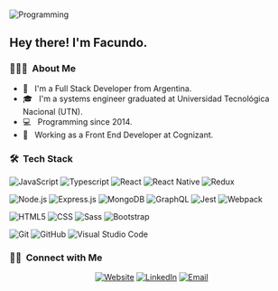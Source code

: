 <br />

![Programming](https://i.imgur.com/FBVakck.png)

<h2> Hey there! I'm Facundo.</h2>

<h3> 👨🏻‍💻 &nbsp;About Me </h3>

- 🤔 &nbsp; I'm a Full Stack Developer from Argentina.
- 🎓 &nbsp; I'm a systems engineer graduated at Universidad Tecnológica Nacional (UTN).
- 💻 &nbsp; Programming since 2014.
- 💼 &nbsp; Working as a Front End Developer at Cognizant.

<h3> 🛠 &nbsp;Tech Stack</h3>

![JavaScript](https://img.shields.io/badge/-JavaScript-333333?style=flat&logo=javascript)
![Typescript](https://img.shields.io/badge/-Typescript-333333?style=flat&logo=typescript)
![React](https://img.shields.io/badge/-React-333333?style=flat&logo=react)
![React Native](https://img.shields.io/badge/-React_Native-333333?style=flat&logo=react)
![Redux](https://img.shields.io/badge/-Redux-333333?style=flat&logo=redux&logoColor=764abc)

![Node.js](https://img.shields.io/badge/-Node.js-333333?style=flat&logo=node.js)
![Express.js](https://img.shields.io/badge/-Express.js-333333?style=flat&logo=express)
![MongoDB](https://img.shields.io/badge/-MongoDB-333333?style=flat&logo=mongodb)
![GraphQL](https://img.shields.io/badge/-GraphQL-333333?style=flat&logo=graphql)
![Jest](https://img.shields.io/badge/-Jest-333333?style=flat&logo=jest&logoColor=b62911)
![Webpack](https://img.shields.io/badge/-Webpack-333333?style=flat&logo=webpack)

![HTML5](https://img.shields.io/badge/-HTML5-333333?style=flat&logo=HTML5)
![CSS](https://img.shields.io/badge/-CSS-333333?style=flat&logo=CSS3&logoColor=1572B6)
![Sass](https://img.shields.io/badge/-Sass-333333?style=flat&logo=sass&logoColor=#CC6699)
![Bootstrap](https://img.shields.io/badge/-Bootstrap-333333?style=flat&logo=bootstrap&logoColor=563D7C)

![Git](https://img.shields.io/badge/-Git-333333?style=flat&logo=git)
![GitHub](https://img.shields.io/badge/-GitHub-333333?style=flat&logo=github)
![Visual Studio Code](https://img.shields.io/badge/-Visual%20Studio%20Code-333333?style=flat&logo=visual-studio-code&logoColor=007ACC)


<h3> 🤝🏻 &nbsp;Connect with Me </h3>

<p align="center">
<a href="https://www.frastas.com/"><img alt="Website" src="https://img.shields.io/badge/Website-www.frastas.com-blue?style=flat-square&logo=google-chrome"></a>
<a href="https://www.linkedin.com/in/facundofrastas/"><img alt="LinkedIn" src="https://img.shields.io/badge/LinkedIn-Facundo%20Frastas-blue?style=flat-square&logo=linkedin"></a>
<a href="mailto:facufrastas@gmail.com"><img alt="Email" src="https://img.shields.io/badge/Email-facufrastas@gmail.com-blue?style=flat-square&logo=gmail"></a>
</p>
